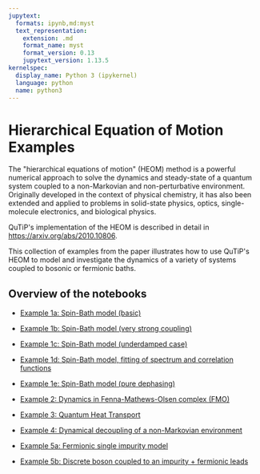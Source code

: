 ```yaml
---
jupytext:
  formats: ipynb,md:myst
  text_representation:
    extension: .md
    format_name: myst
    format_version: 0.13
    jupytext_version: 1.13.5
kernelspec:
  display_name: Python 3 (ipykernel)
  language: python
  name: python3
---
```


# Hierarchical Equation of Motion Examples

The "hierarchical equations of motion" (HEOM) method is a powerful numerical approach to solve the dynamics and steady-state of a quantum system coupled to a non-Markovian and non-perturbative environment. Originally developed in the context of physical chemistry, it has also been extended and applied to problems in solid-state physics, optics, single-molecule electronics, and biological physics.

QuTiP's implementation of the HEOM is described in detail in https://arxiv.org/abs/2010.10806.

This collection of examples from the paper illustrates how to use QuTiP's HEOM to model and investigate the dynamics of a variety of systems coupled to bosonic or fermionic baths.

## Overview of the notebooks

* [Example 1a: Spin-Bath model (basic)](./heom-1a-spin-bath-model-basic.ipynb)

* [Example 1b: Spin-Bath model (very strong coupling)](./heom-1b-spin-bath-model-very-strong-coupling.ipynb)

* [Example 1c: Spin-Bath model (underdamped case)](./heom-1c-spin-bath-model-underdamped-sd.ipynb])

* [Example 1d: Spin-Bath model, fitting of spectrum and correlation functions](./heom-1d-spin-bath-model-ohmic-fitting.ipynb)

* [Example 1e: Spin-Bath model (pure dephasing)](./heom-1e-spin-bath-model-pure-dephasing.ipynb)

* [Example 2: Dynamics in Fenna-Mathews-Olsen complex (FMO)](./heom-2-fmo-example.ipynb)

* [Example 3: Quantum Heat Transport](./heom-3-quantum-heat-transport.ipynb)

* [Example 4: Dynamical decoupling of a non-Markovian environment](./heom-4-dynamical-decoupling.ipynb)

* [Example 5a: Fermionic single impurity model](./heom-5a-fermions-single-impurity-model.ipynb)

* [Example 5b: Discrete boson coupled to an impurity + fermionic leads](./heom-5b-fermions-discrete-boson-model.ipynb)

```{code-cell} ipython3

```
